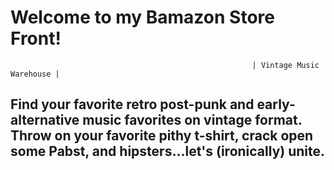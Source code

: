 #                                                     Welcome to my Bamazon Store Front!

                                                          | Vintage Music Warehouse |

Find your favorite retro post-punk and early-alternative music favorites on vintage format.  Throw on your favorite pithy t-shirt, crack open some Pabst, and hipsters...let's (ironically) unite. 
------------------------------------------------------------------------------------------------------------------------------------------


